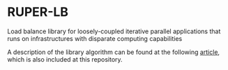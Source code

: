 # RUPER-LB
Load balance library for loosely-coupled iterative parallel applications that runs on infrastructures with disparate computing capabilities

A description of the library algorithm can be found at the following [article](https://arxiv.org/abs/2005.06361), which is also included at this repository.
